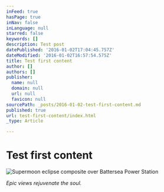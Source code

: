 ```yaml
---
inFeed: true
hasPage: true
inNav: false
inLanguage: null
starred: false
keywords: []
description: Test post
datePublished: '2016-01-02T17:04:45.757Z'
dateModified: '2016-01-02T16:57:54.575Z'
title: Test first content
author: []
authors: []
publisher:
  name: null
  domain: null
  url: null
  favicon: null
sourcePath: _posts/2016-01-02-test-first-content.md
published: true
url: test-first-content/index.html
_type: Article

---
```

# **Test first content**
![Supermoon eclipse composite over Battersea Power Station](https://the-grid-user-content.s3-us-west-2.amazonaws.com/3c72733b-b963-4c33-8116-a840acb5388c.jpg)

_Epic views rejuvenate the soul._